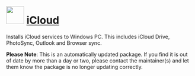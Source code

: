 ﻿# <img src="https://cdn.jsdelivr.net/gh/mkevenaar/chocolatey-packages@e55b3c228cf6b5fd2088d60a69320fc278f6e030/icons/icloud.png" width="48" height="48"/> [iCloud](https://community.chocolatey.org/packages/iCloud)

Installs iCloud services to Windows PC. This includes iCloud Drive, PhotoSync, Outlook and Browser sync.

**Please Note**: This is an automatically updated package. If you find it is
out of date by more than a day or two, please contact the maintainer(s) and
let them know the package is no longer updating correctly.
